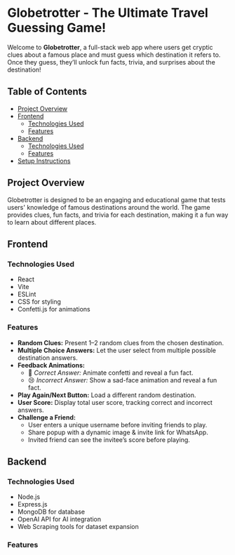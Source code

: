 # Globetrotter - The Ultimate Travel Guessing Game!

Welcome to **Globetrotter**, a full-stack web app where users get cryptic clues about a famous place and must guess which destination it refers to. Once they guess, they’ll unlock fun facts, trivia, and surprises about the destination!

## Table of Contents

- [Project Overview](#project-overview)
- [Frontend](#frontend)
  - [Technologies Used](#technologies-used)
  - [Features](#features)
- [Backend](#backend)
  - [Technologies Used](#technologies-used-1)
  - [Features](#features-1)
- [Setup Instructions](#setup-instructions)

## Project Overview

Globetrotter is designed to be an engaging and educational game that tests users' knowledge of famous destinations around the world. The game provides clues, fun facts, and trivia for each destination, making it a fun way to learn about different places.

## Frontend

### Technologies Used

- React
- Vite
- ESLint
- CSS for styling
- Confetti.js for animations

### Features

- **Random Clues:** Present 1–2 random clues from the chosen destination.
- **Multiple Choice Answers:** Let the user select from multiple possible destination answers.
- **Feedback Animations:**
  - 🎉 _Correct Answer:_ Animate confetti and reveal a fun fact.
  - 😢 _Incorrect Answer:_ Show a sad-face animation and reveal a fun fact.
- **Play Again/Next Button:** Load a different random destination.
- **User Score:** Display total user score, tracking correct and incorrect answers.
- **Challenge a Friend:**
  - User enters a unique username before inviting friends to play.
  - Share popup with a dynamic image & invite link for WhatsApp.
  - Invited friend can see the invitee’s score before playing.

## Backend

### Technologies Used

- Node.js
- Express.js
- MongoDB for database
- OpenAI API for AI integration
- Web Scraping tools for dataset expansion

### Features
